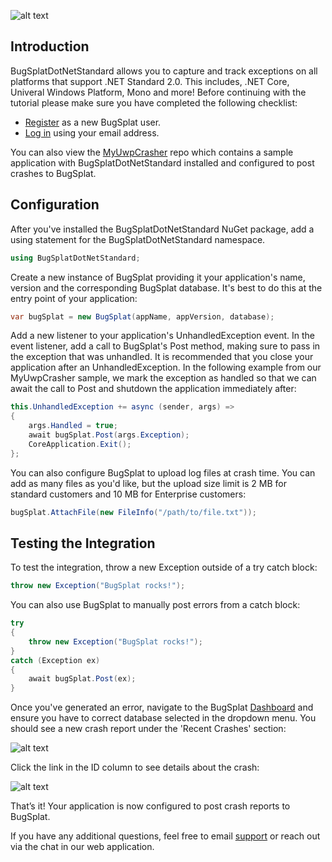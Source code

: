 
![alt text](https://s3.amazonaws.com/bugsplat-public/npm/header.png "BugSplat logo")

## Introduction

BugSplatDotNetStandard allows you to capture and track exceptions on all platforms that support .NET Standard 2.0. This includes, .NET Core, Univeral Windows Platform, Mono and more! Before continuing with the tutorial please make sure you have completed the following checklist:

- [Register](https://app.bugsplat.com/v2/sign-up) as a new BugSplat user.
- [Log in](https://app.bugsplat.com/auth0/login) using your email address.

You can also view the [MyUwpCrasher](https://github.com/BugSplat-Git/MyUwpCrasher) repo which contains a sample application with BugSplatDotNetStandard installed and configured to post crashes to BugSplat.

## Configuration

After you've installed the BugSplatDotNetStandard NuGet package, add a using statement for the BugSplatDotNetStandard namespace.

```cs
using BugSplatDotNetStandard;
```

Create a new instance of BugSplat providing it your application's name, version and the corresponding BugSplat database. It's best to do this at the entry point of your application:

```cs
var bugSplat = new BugSplat(appName, appVersion, database);
```

Add a new listener to your application's UnhandledException event. In the event listener, add a call to BugSplat's Post method, making sure to pass in the exception that was unhandled. It is recommended that you close your application after an UnhandledException. In the following example from our MyUwpCrasher sample, we mark the exception as handled so that we can await the call to Post and shutdown the application immediately after:

```cs
this.UnhandledException += async (sender, args) =>
{
    args.Handled = true;
    await bugSplat.Post(args.Exception);
    CoreApplication.Exit();
};
```

You can also configure BugSplat to upload log files at crash time. You can add as many files as you'd like, but the upload size limit is 2 MB for standard customers and 10 MB for Enterprise customers:

```cs
bugSplat.AttachFile(new FileInfo("/path/to/file.txt"));
```

## Testing the Integration

To test the integration, throw a new Exception outside of a try catch block:

```cs
throw new Exception("BugSplat rocks!");
```

You can also use BugSplat to manually post errors from a catch block:

```cs
try
{
    throw new Exception("BugSplat rocks!");
}
catch (Exception ex) 
{
    await bugSplat.Post(ex);
}
```

Once you've generated an error, navigate to the BugSplat [Dashboard](https://app.bugsplat.com/v2/dashboard) and ensure you have to correct database selected in the dropdown menu. You should see a new crash report under the 'Recent Crashes' section:

![alt text](https://s3.amazonaws.com/bugsplat-public/nuget/dashboard.png "BugSplat dashboard")

 Click the link in the ID column to see details about the crash:

![alt text](https://s3.amazonaws.com/bugsplat-public/nuget/individual_crash.png "BugSplat crash details")

That’s it! Your application is now configured to post crash reports to BugSplat.

If you have any additional questions, feel free to email [support](mailto:support@bugsplat.com) or reach out via the chat in our web application.
